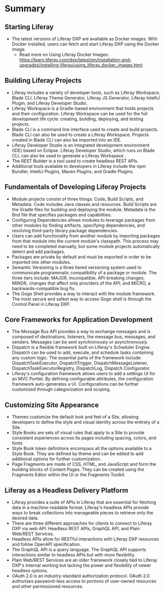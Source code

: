 # Summary

## Starting Liferay

* The latest versions of Liferay DXP are available as Docker images. With Docker installed, users can fetch and start Liferay DXP using the Docker image.
   * Read more on Using Liferay Docker Images: https://learn.liferay.com/dxp/latest/en/installation-and-upgrades/installing-liferay/using_liferay_docker_images.html

## Building Liferay Projects

* Liferay includes a variety of developer tools, such as Liferay Workspace, Blade CLI, Liferay Theme Generator, Liferay JS Generator, Liferay IntelliJ Plugin, and Liferay Developer Studio.
* Liferay Workspace is a Gradle-based environment that holds projects and their configuration. Liferay Workspace can be used for the full development life cycle: creating, building, deploying, and testing projects.
* Blade CLI is a command line interface used to create and build projects. Blade CLI can also be used to create a Liferay Workspace. Projects created in Blade CLI can also be imported into an IDE.
* Liferay Developer Studio is an integrated development environment (IDE) based on Eclipse. Liferay Developer Studio, which runs on Blade CLI, can also be used to generate a Liferay Workspace .
* The REST Builder is a tool used to create headless REST APIs.
* Additional tools available to developers in Liferay include the npm Bundler, IntelliJ Plugins, Maven Plugins, and Gradle Plugins.

## Fundamentals of Developing Liferay Projects 

* Module projects consist of three things: Code, Build Scripts, and Metadata. Code includes Java classes and resources. Build Scripts are the Gradle files for building and deploying the module. Metadata is the Bnd file that specifies packages and capabilities.
* Configuring Dependencies allows modules to leverage packages from other modules by finding artifacts, specifying dependencies, and resolving third-party library package dependencies.
* Users can add functionality from another module by importing packages from that module into the current module's classpath. This process may need to be completed manually, but some module projects automatically detect and add packages.
* Packages are private by default and must be exported in order to be imported into other modules.
* Semantic Versioning is a three tiered versioning system used to communicate programmatic compatibility of a package or module. The three tiers include: MAJOR, incompatible, API-breaking changes; MINOR, changes that affect only providers of the API; and MICRO, a backwards-compatible bug fix.
* The Gogo Shell provides a way to interact with the module framework. The most secure and safest way to access Gogo shell is through the Control Panel in Liferay DXP.

## Core Frameworks for Application Development 

* The Message Bus API provides a way to exchange messages and is composed of destinations, listeners, the message bus, messages, and senders. Messages can be sent synchronously or asynchronously.
* Dispatch is a flexible framework built on Liferay's Scheduler Engine. Dispatch can be used to add, execute, and schedule tasks containing any custom logic. The essential parts of the framework include: DispatchTaskExecutor, DispatchTrigger, DispatchMessageListener, DispatchTaskExecutorRegistry, DispatchLog, Dispatch Configurator.
* Liferay's configuration framework allows users to add a settings UI for an MVC Portlet. By defining configurable attributes, the configuration framework auto-generates a UI. Configurations can be further customized through categorization and scoping.

## Customizing Site Appearance

* Themes customize the default look and feel of a Site, allowing developers to define the style and visual identity across the entirety of a Site.
* Style Books are sets of visual rules that apply to a Site to provide consistent experiences across its pages including spacing, colors, and fonts
* Style Book token definitions encompass all the options available to a Style Book. They are defined by theme and can be edited to add additional options for further customization.
* Page Fragments are made of CSS, HTML, and JavaScript and form the building blocks of Content Pages. They can be created using the Fragments Editor within the UI or the Fragments Toolkit.

## Liferay as a Headless Delivery Platform

* Liferay provides a suite of APIs in Liferay that are essential for fetching data in a machine-readable format. Liferay's headless APIs provide ways to break collections into manageable pieces to retrieve only the desired data.
* There are three different approaches for clients to connect to Liferay DXP via web API: Headless REST APIs, GraphQL API, and Plain Web/REST Services.
* Headless APIs allow for RESTful interactions with Liferay DXP resources and follow OpenAPI specification.
* The GraphQL API is a query language. The GraphQL API supports interactions similar to headless APIs but with more flexibility.
* Plain Web/REST Services are an older framework closely tied to Liferay DXP's internal working but lacking the power and flexibility of newer headless options.
* OAuth 2.0 is an industry-standard authorization protocol. OAuth 2.0 authorizes password-less access to portions of user-owned resources and other permissioned resources.